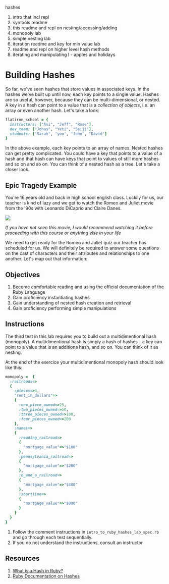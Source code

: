 hashes

1. intro that incl repl
2. symbols readme
2. this readme and repl on nesting/accessing/adding
3. monopoly lab
4. simple nesting lab
4. iteration readme and key for min value lab
5. readme and repl on higher level hash methods
6. iterating and manipulating I - apples and holidays

# Building Hashes

So far, we've seen hashes that store values in associated keys. In the hashes we've built up until now, each key points to a single value. Hashes are so useful, however, because they can be multi-dimensional, or nested. A key in a hash can point to a value that is a *collection of objects*, i.e. an array or even another hash. Let's take a look: 

```ruby
flatiron_school = {
  instructors: ["Avi", "Jeff", "Rose"], 
  dev_team: ["Jonas", "Yeti", "Seiji"],
  students: ["Sarah", "you", "John", "David"]
}
```

In the above example, each key points to an array of names. Nested hashes can get pretty complicated. You could have a key that points to a value of a hash and that hash can have keys that point to values of still more hashes and so on and so on. You can think of a nested hash as a tree. Let's take a closer look. 

## Epic Tragedy Example

You're 16 years old and back in high school english class. Luckily for us, our teacher is kind of lazy and we get to watch the Romeo and Juliet movie from the '90s with Leonardo DiCaprio and Claire Danes. 

![](http://scalar.usc.edu/works/romeo-and-juliet-act-2-scene-2-through-the-years/media/RomeoandJuliet5.jpg)

*If you have not seen this movie, I would recommend watching it before proceeding with this course or anything else in your life*

We need to get ready for the Romeo and Juliet quiz our teacher has scheduled for us. We will definitely be required to answer some questions on the cast of characters and their attributes and relationships to one another. Let's map out that information: 



## Objectives
1. Become comfortable reading and using the official documentation of the Ruby Language
2. Gain proficiency instantiating hashes
3. Gain understanding of nested hash creation and retrieval
4. Gain proficiency performing simple manipulations

## Instructions

The third test in this lab requires you to build out a multidimentional hash (monopoly).  A multidimentional hash is simply a hash of hashes - a key can point to a value that is an additiona hash, and so on. You can think of it as nesting.

At the end of the exercice your multidimentional monopoly hash should look like this:

```ruby
monopoly =  {
  :railroads=>
  {
    :pieces=>4,
    "rent_in_dollars"=>
    {
      :one_piece_owned=>25,
      :two_pieces_owned=>50,
      :three_pieces_owned=>100,
      :four_pieces_owned=>200
    },
    :names=>
    {
      :reading_railroad=>
      {
        "mortgage_value"=>"$100"
      },
      :pennsylvania_railroad=>
      {
        "mortgage_value"=>"$200"
      },
      :b_and_o_railroad=>
      {
        "mortgage_value"=>"$400"
      },
      :shortline=>
      {
        "mortgage_value"=>"$800"
      }
    }
  }
}
```

1. Follow the comment instructions in `intro_to_ruby_hashes_lab_spec.rb` and go through each test sequentially.
2. If you do not understand the instructions, consult an instructor

## Resources
1. [What is a Hash in Ruby?](http://ruby.about.com/od/rubyfeatures/a/hashes.htm)
2. [Ruby Documentation on Hashes](http://ruby-doc.org/core-2.1.3/Hash.html)
